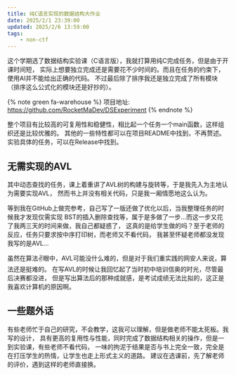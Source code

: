 ```yaml
---
title: 纯C语言实现的数据结构大作业
date: 2025/2/1 23:39:00
updated: 2025/2/6 13:59:00
tags:
    - non-ctf
---
```


这个学期选了数据结构实验课（C语言版），我就打算用纯C完成任务，但是由于开课时间短，
实际上想要独立完成还是需要花不少时间的。而且在任务的约束下，使用AI并不能给出正确的代码。
不过最后除了排序我还是独立完成了所有模块（排序这么公式化的模块还是好抄的）。

{% note green fa-warehouse %}
项目地址: https://github.com/RocketMaDev/DSExperiment
{% endnote %}

整个项目有比较高的可复用性和稳健性，相比起一个任务一个main函数，这样组织还是比较优雅的。
其他的一些特性都可以在项目README中找到，不再赘述。实验具体的任务，可以在Release中找到。

## 无需实现的AVL

其中动态查找的任务，课上着重讲了AVL树的构建与旋转等，于是我先入为主地认为需要实现AVL，
然而书上并没有相关代码，只是我一厢情愿地这么认为。

等到我在GitHub上做完参考，自己写了一版还做了优化以后，当我整理任务的时候我才发现仅需实现
BST的插入删除查找等，属于是多做了一步...而这一步又花了我两三天的时间来做，我自己都疑惑了，
这真的是给学生做的吗？至于老师的反应，任务只要求按中序打印树，而老师又不看代码，
我甚至怀疑老师都没发现我写的是AVL...

虽然在算法✌️眼中，AVL可能没什么难的，但是对于我们重实践的网安人来说，算法还是挺难的。
在写AVL的时候让我回忆起了当时初中培训信奥的时光，尽管最后决赛都没进，
但是写出算法后的那种成就感，是考试成绩无法比拟的，这正是我喜欢计算机的原因啊。

## 一些题外话

有些老师忙于自己的研究，不会教学，这我可以理解，但是做老师不能太死板。我写的设计，
具有更高的复用性与性能，同时完成了数据结构相关的操作，但是一到实验课，有些老师不看代码，
一味的拘泥于结果是否与书上完全一致，完全是在打压学生的热情，让学生也走上形式主义的道路。
建议在选课前，先了解老师的评价，遇到这样的老师直接换。

